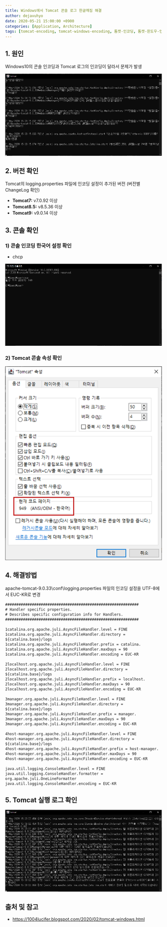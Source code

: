 ```yaml
---
title: Windows에서 Tomcat 콘솔 로그 한글깨짐 해결
author: dejavuhyo
date: 2020-05-21 15:00:00 +0900
categories: [Application, Architecture]
tags: [tomcat-encoding, tomcat-windows-encoding, 톰캣-인코딩, 톰캣-윈도우-인코딩, 톰캣-윈도우-한글깨짐]
---
```


## 1. 원인
Windows10의 콘솔 인코딩과 Tomcat 로그의 인코딩이 달라서 문제가 발생

![img001](/assets/img/2020-05-21-tomcat-console-encoding/img001.png)

## 2. 버전 확인
Tomcat의 logging.properties 파일에 인코딩 설정이 추가된 버전 (버전별 ChangeLog 확인)

* **Tomcat7:** v7.0.92 이상
* **Tomcat8.5:** v8.5.36 이상
* **Tomcat9:** v9.0.14 이상

## 3. 콘솔 확인

### 1) 콘솔 인코딩 한국어 설정 확인

* chcp

![img002](/assets/img/2020-05-21-tomcat-console-encoding/img002.png)

### 2) Tomcat 콘솔 속성 확인

![img003](/assets/img/2020-05-21-tomcat-console-encoding/img003.png)

## 4. 해결방법
apache-tomcat-9.0.33\conf\logging.properties 파일의 인코딩 설정을 UTF-8에서 EUC-KR로 변경

```properties
############################################################
# Handler specific properties.
# Describes specific configuration info for Handlers.
############################################################
 
1catalina.org.apache.juli.AsyncFileHandler.level = FINE
1catalina.org.apache.juli.AsyncFileHandler.directory = ${catalina.base}/logs
1catalina.org.apache.juli.AsyncFileHandler.prefix = catalina.
1catalina.org.apache.juli.AsyncFileHandler.maxDays = 90
1catalina.org.apache.juli.AsyncFileHandler.encoding = EUC-KR
 
2localhost.org.apache.juli.AsyncFileHandler.level = FINE
2localhost.org.apache.juli.AsyncFileHandler.directory = ${catalina.base}/logs
2localhost.org.apache.juli.AsyncFileHandler.prefix = localhost.
2localhost.org.apache.juli.AsyncFileHandler.maxDays = 90
2localhost.org.apache.juli.AsyncFileHandler.encoding = EUC-KR
 
3manager.org.apache.juli.AsyncFileHandler.level = FINE
3manager.org.apache.juli.AsyncFileHandler.directory = ${catalina.base}/logs
3manager.org.apache.juli.AsyncFileHandler.prefix = manager.
3manager.org.apache.juli.AsyncFileHandler.maxDays = 90
3manager.org.apache.juli.AsyncFileHandler.encoding = EUC-KR
 
4host-manager.org.apache.juli.AsyncFileHandler.level = FINE
4host-manager.org.apache.juli.AsyncFileHandler.directory = ${catalina.base}/logs
4host-manager.org.apache.juli.AsyncFileHandler.prefix = host-manager.
4host-manager.org.apache.juli.AsyncFileHandler.maxDays = 90
4host-manager.org.apache.juli.AsyncFileHandler.encoding = EUC-KR
 
java.util.logging.ConsoleHandler.level = FINE
java.util.logging.ConsoleHandler.formatter = org.apache.juli.OneLineFormatter
java.util.logging.ConsoleHandler.encoding = EUC-KR
```

## 5. Tomcat 실행 로그 확인

![img004](/assets/img/2020-05-21-tomcat-console-encoding/img004.png)

## 출처 및 참고
* <https://1004lucifer.blogspot.com/2020/02/tomcat-windows.html>
